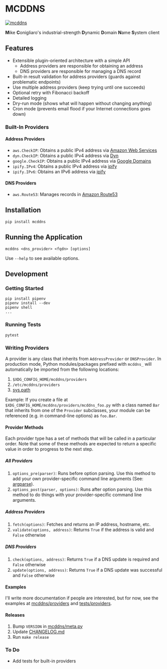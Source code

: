 # MCDDNS

[![mcddns](https://circleci.com/gh/mconigliaro/mcddns.svg?style=svg)](https://circleci.com/gh/mconigliaro/mcddns)

**M**ike **C**onigliaro's industrial-strength **D**ynamic **D**omain **N**ame **S**ystem client

## Features

- Extensible plugin-oriented architecture with a simple API
    - Address providers are responsible for obtaining an address
    - DNS providers are responsible for managing a DNS record
- Built-in result validation for address providers (guards against problematic endpoints)
- Use multiple address providers (keep trying until one succeeds)
- Optional retry with Fibonacci backoff
- Detailed logging
- Dry-run mode (shows what will happen without changing anything)
- Cron mode (prevents email flood if your Internet connections goes down)

### Built-In Providers

#### Address Providers

- `aws.CheckIP`: Obtains a public IPv4 address via [Amazon Web Services](https://aws.amazon.com/)
- `dyn.CheckIP`: Obtains a public IPv4 address via [Dyn](https://dyn.com/)
- `google.CheckIP`: Obtains a public IPv4 address via [Google Domains](https://domains.google.com)
- `ipify.IPv4`: Obtains a public IPv4 address via [ipify](https://www.ipify.org/)
- `ipify.IPv6`: Obtains an IPv6 address via [ipify](https://www.ipify.org/)

#### DNS Providers

- `aws.Route53`: Manages records in [Amazon Route53](https://aws.amazon.com/route53/)

## Installation

    pip install mcddns

## Running the Application

    mcddns <dns_provider> <fqdn> [options]

Use `--help` to see available options.

## Development

### Getting Started

    pip install pipenv
    pipenv install --dev
    pipenv shell
    ...

### Running Tests

    pytest

### Writing Providers

A provider is any class that inherits from `AddressProvider` or `DNSProvider`. In production mode, Python modules/packages prefixed with `mcddns_` will automatically be imported from the following locations:

1. `$XDG_CONFIG_HOME/mcddns/providers`
1. `/etc/mcddns/providers`
1. [sys.path](https://docs.python.org/3/library/sys.html#sys.path)

Example: If you create a file at `$XDG_CONFIG_HOME/mcddns/providers/mcddns_foo.py` with a class named `Bar` that inherits from one of the `Provider` subclasses, your module can be referenced (e.g. in command-line options) as `foo.Bar`.

#### Provider Methods

Each provider type has a set of methods that will be called in a particular order. Note that some of these methods are expected to return a specific value in order to progress to the next step.

##### All Providers

1. `options_pre(parser)`: Runs before option parsing. Use this method to add your own provider-specific command line arguments (See: [argparse](https://docs.python.org/3.6/library/argparse.html)).
1. `options_post(parser, options)`: Runs after option parsing. Use this method to do things with your provider-specific command line arguments.

##### Address Providers

1. `fetch(options)`: Fetches and returns an IP address, hostname, etc.
1. `validate(options, address)`: Returns `True` if the address is valid and `False` otherwise

##### DNS Providers

1. `check(options, address)`: Returns `True` if a DNS update is required and `False` otherwise
1. `update(options, address)`: Returns `True` if a DNS update was successful and `False` otherwise

#### Examples

I'll write more documentation if people are interested, but for now, see the examples at [mcddns/providers](mcddns/providers) and [tests/providers](tests/providers).

#### Releases

1. Bump `VERSION` in [mcddns/meta.py](mcddns/meta.py)
1. Update [CHANGELOG.md](CHANGELOG.md)
1. Run `make release`

### To Do

- Add tests for built-in providers
